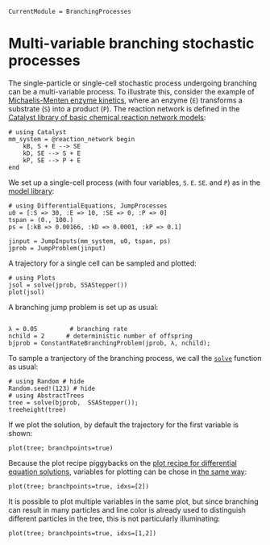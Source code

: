 ```@meta
CurrentModule = BranchingProcesses
```

# Multi-variable branching stochastic processes

The single-particle or single-cell stochastic process undergoing branching can be a multi-variable process. To illustrate this, consider the example of [Michaelis-Menten enzyme kinetics](https://en.wikipedia.org/wiki/Michaelis%E2%80%93Menten_kinetics), where an enzyme (``E``) transforms a substrate (``S``) into a product (``P``). The reaction network is defined in the [Catalyst library of basic chemical reaction network models](https://docs.sciml.ai/Catalyst/stable/model_creation/examples/basic_CRN_library/#basic_CRN_library_mm):


```@example mm
# using Catalyst
mm_system = @reaction_network begin
    kB, S + E --> SE
    kD, SE --> S + E
    kP, SE --> P + E
end
```

We set up a single-cell process (with four variables, ``S``. ``E``. ``SE``. and ``P``) as in the [model library](https://docs.sciml.ai/Catalyst/stable/model_creation/examples/basic_CRN_library/#basic_CRN_library_mm):

```@example mm
# using DifferentialEquations, JumpProcesses
u0 = [:S => 30, :E => 10, :SE => 0, :P => 0]
tspan = (0., 100.)
ps = [:kB => 0.00166, :kD => 0.0001, :kP => 0.1]

jinput = JumpInputs(mm_system, u0, tspan, ps)
jprob = JumpProblem(jinput)
```

A trajectory for a single cell can be sampled and plotted:

```@example mm
# using Plots
jsol = solve(jprob, SSAStepper())
plot(jsol)
```

A branching jump problem is set up as usual:

```@example mm

λ = 0.05         # branching rate
nchild = 2      # deterministic number of offspring
bjprob = ConstantRateBranchingProblem(jprob, λ, nchild);
```

To sample a tranjectory of the branching process, we call the [`solve`](@ref) function as usual:

```@example mm
# using Random # hide
Random.seed!(123) # hide
# using AbstractTrees
tree = solve(bjprob,  SSAStepper());
treeheight(tree)
```

If we plot the solution, by default the trajectory for the first variable is shown:

```@example mm
plot(tree; branchpoints=true)
```

Because the plot recipe piggybacks on the [plot recipe for differential equation solutions](https://docs.sciml.ai/DiffEqDocs/stable/basics/plot/), variables for plotting can be chose in [the same way](https://docs.sciml.ai/DiffEqDocs/stable/basics/plot/#plot_vars):

```@example mm
plot(tree; branchpoints=true, idxs=[2])
```

It is possible to plot multiple variables in the same plot, but since branching can result in many particles and line color is already used to distinguish different particles in the tree, this is not particularly illuminating:

```@example mm
plot(tree; branchpoints=true, idxs=[1,2])
```